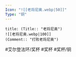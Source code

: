 ```yaml
---
Icon: "![[老将尼奥.webp|50]]"
Type: "铜"
---
```

```ad-common-bronze-trophy
title: (Title:: "老将尼奥")
![[老将尼奥.webp|100]]
(Comment:: "打败老将尼奥")
```

#艾尔登法环/奖杯 #奖杯 #奖杯/铜